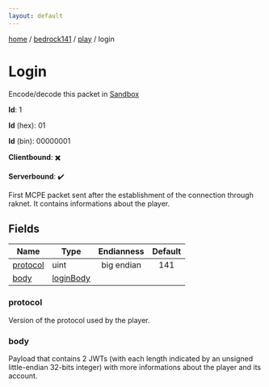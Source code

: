 ```yaml
---
layout: default
---
```


[home](/)  /  [bedrock141](/protocol/bedrock141)  /  [play](/protocol/bedrock141/play)  /  login

# Login

Encode/decode this packet in [Sandbox](../../../sandbox/bedrock141#play.login)

**Id**: 1

**Id** (hex): 01

**Id** (bin): 00000001

**Clientbound**: ✖️

**Serverbound**: ✔️

First MCPE packet sent after the establishment of the connection through raknet. It contains informations about the player.

## Fields

Name | Type | Endianness | Default
---|---|:---:|:---:
[protocol](#protocol) | uint | big endian | 141
[body](#body) | [loginBody](/protocol/bedrock141/types/login-body) |  | 

### protocol

Version of the protocol used by the player.

### body

Payload that contains 2 JWTs (with each length indicated by an unsigned little-endian 32-bits integer) with more informations about the player and its account.
